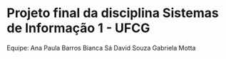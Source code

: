 # Projeto final da disciplina Sistemas de Informação 1 - UFCG
Equipe:
  Ana Paula Barros
  Bianca Sá
  David Souza
  Gabriela Motta
